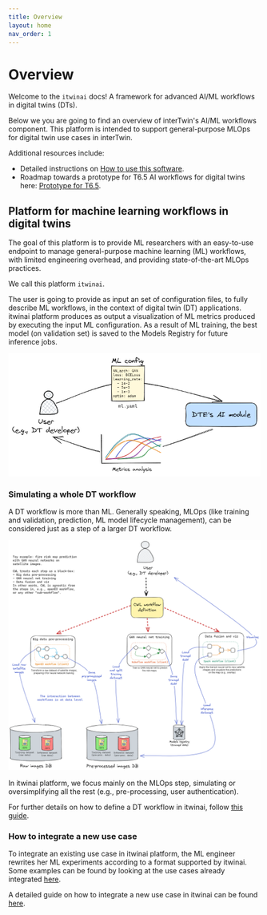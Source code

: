 ```yaml
---
title: Overview
layout: home
nav_order: 1
---
```


# Overview

Welcome to the `itwinai` docs! A framework for advanced AI/ML workflows in digital twins (DTs).

Below we you are going to find an overview of interTwin's AI/ML workflows component. This platform
is intended to support general-purpose MLOps for digital twin use cases in interTwin.

Additional resources include:

- Detailed instructions on [How to use this software](docs/How-to-use-this-software).
- Roadmap towards a prototype for T6.5 AI workflows for
digital twins here: [Prototype for T6.5](docs/Prototype-for-T6.5).

## Platform for machine learning workflows in digital twins

The goal of this platform is to provide ML researchers with an easy-to-use endpoint
to manage general-purpose machine learning (ML) workflows, with limited engineering overhead,
and providing state-of-the-art MLOps practices.

We call this platform `itwinai`.

The user is going to provide as input an set of configuration files, to fully describe ML workflows,
in the context of digital twin (DT) applications. itwinai platform produces as output a
visualization of ML metrics produced by executing the input ML configuration. As a result of ML
training, the best model (on validation set) is saved to the Models Registry for future inference jobs.

![image](docs/img/user-platform%20interaction%20full.png)

### Simulating a whole DT workflow

A DT workflow is more than ML. Generally speaking, MLOps (like training and validation, prediction,
ML model lifecycle management), can be considered just as a step of a larger DT workflow.

![image](docs/img/cwl-workflow.png)

In itwinai platform, we focus mainly on the MLOps step, simulating or oversimplifying all the rest
(e.g., pre-processing, user authentication).

For further details on how to define a DT workflow in itwinai, follow [this guide](docs/How-to-use-this-software#2-define-a-dt-workflow).

### How to integrate a new use case

To integrate an existing use case in itwinai platform, the ML engineer rewrites her ML experiments
according to a format supported by itwinai. Some examples can be found by looking at the use cases
already integrated [here](../use-cases).

A detailed guide on how to integrate a new use case in itwinai can be found [here](docs/How-to-use-this-software).
